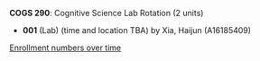 **COGS 290**: Cognitive Science Lab Rotation (2 units)

- **001** (Lab) (time and location TBA) by Xia, Haijun (A16185409)

[Enrollment numbers over time](./COGS290.tsv)
